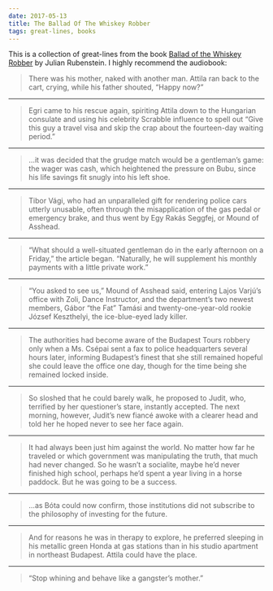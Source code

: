 ```yaml
---
date: 2017-05-13
title: The Ballad Of The Whiskey Robber
tags: great-lines, books
---
```


This is a collection of great-lines from the book [Ballad of the Whiskey Robber](https://bookshop.org/books/ballad-of-the-whiskey-robber-a-true-story-of-bank-heists-ice-hockey-transylvanian-pelt-smuggling-moonlighting-detectives-and-broken-hearts/9780316010733) by Julian Rubenstein. I highly recommend the audiobook:

> There was his mother, naked with another man. Attila ran back to the cart, crying, while his father shouted, “Happy now?”

---

> Egri came to his rescue again, spiriting Attila down to the Hungarian consulate and using his celebrity Scrabble influence to spell out “Give this guy a travel visa and skip the crap about the fourteen-day waiting period.”

---

> ...it was decided that the grudge match would be a gentleman’s game: the wager was cash, which heightened the pressure on Bubu, since his life savings fit snugly into his left shoe.

---

> Tibor Vági, who had an unparalleled gift for rendering police cars utterly unusable, often through the misapplication of the gas pedal or emergency brake, and thus went by Egy Rakás Seggfej, or Mound of Asshead.

---

> “What should a well-situated gentleman do in the early afternoon on a Friday,” the article began. “Naturally, he will supplement his monthly payments with a little private work.”

---

> “You asked to see us,” Mound of Asshead said, entering Lajos Varjú’s office with Zoli, Dance Instructor, and the department’s two newest members, Gábor “the Fat” Tamási and twenty-one-year-old rookie József Keszthelyi, the ice-blue-eyed lady killer.

---

> The authorities had become aware of the Budapest Tours robbery only when a Ms. Csépai sent a fax to police headquarters several hours later, informing Budapest’s finest that she still remained hopeful she could leave the office one day, though for the time being she remained locked inside.

---

> So sloshed that he could barely walk, he proposed to Judit, who, terrified by her questioner’s stare, instantly accepted. The next morning, however, Judit’s new fiancé awoke with a clearer head and told her he hoped never to see her face again.

---

> It had always been just him against the world. No matter how far he traveled or which government was manipulating the truth, that much had never changed. So he wasn’t a socialite, maybe he’d never finished high school, perhaps he’d spent a year living in a horse paddock. But he was going to be a success. 

---

> ...as Bóta could now confirm, those institutions did not subscribe to the philosophy of investing for the future.

---

> And for reasons he was in therapy to explore, he preferred sleeping in his metallic green Honda at gas stations than in his studio apartment in northeast Budapest. Attila could have the place.

---

> “Stop whining and behave like a gangster’s mother.”